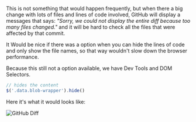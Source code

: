 This is not something that would happen frequently, but when there a big change with lots of files and lines of code involved, GitHub will display a messages that says: _"Sorry, we could not display the entire diff because too many files changed."_ and it will be hard to check all the files that were affected by that commit.

It Would be nice if there was a option when you can hide the lines of code and only show the file names, so that way wouldn't slow down the browser performance.

Because this still not a option available, we have Dev Tools and DOM Selectors.

```javascript
// hides the content
$('.data.blob-wrapper').hide()
```

Here it's what it would looks like:

![GitHub Diff](/images/github-diff.jpg "GitHub Diff")